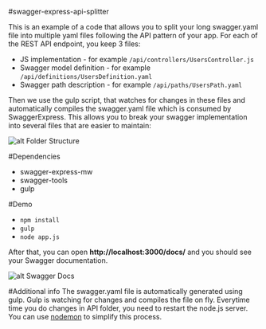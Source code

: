 #swagger-express-api-splitter

This is an example of a code that allows you to split your long swagger.yaml file into multiple yaml files following the API pattern of your app. For each of the REST API endpoint, you keep 3 files:
* JS implementation - for example `/api/controllers/UsersController.js`
* Swagger model definition - for example `/api/definitions/UsersDefinition.yaml`
* Swagger path description - for example `/api/paths/UsersPath.yaml`

Then we use the gulp script, that watches for changes in these files and automatically compiles the swagger.yaml file which is consumed by SwaggerExpress. This allows you to break your swagger implementation into several files that are easier to maintain:

![alt Folder Structure](https://raw.github.com/matoushavlena/swagger-express-api-splitter/master/screenshots/folder-structure.png)

#Dependencies
* swagger-express-mw
* swagger-tools
* gulp

#Demo
* `npm install`
* `gulp`
* `node app.js`

After that, you can open **http://localhost:3000/docs/** and you should see your Swagger documentation.

![alt Swagger Docs](https://raw.github.com/matoushavlena/swagger-express-api-splitter/master/screenshots/swagger-docs.png)

#Additional info
The swagger.yaml file is automatically generated using gulp. Gulp is watching for changes and compiles the file on fly. Everytime time you do changes in API folder, you need to restart the node.js server. You can use [nodemon](https://github.com/remy/nodemon) to simplify this process.
